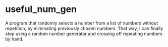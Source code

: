 # useful_num_gen
A program that randomly selects a number from a list of numbers without repetition, by eliminating previously chosen numbers. That way, I can finally stop using a random number generator and crossing off repeating numbers by hand.

